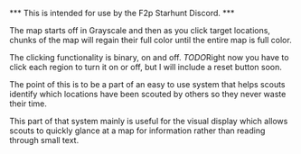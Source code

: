 *** This is intended for use by the F2p Starhunt Discord. ***

The map starts off in Grayscale and then as you click target locations, chunks of the map will regain their full color until the entire map is full color.

The clicking functionality is binary, on and off. *TODO*Right now you have to click each region to turn it on or off, but I will include a reset button soon.

The point of this is to be a part of an easy to use system that helps scouts identify which locations have been scouted by others so they never waste their time.

This part of that system mainly is useful for the visual display which allows scouts to quickly glance at a map for information rather than reading through small text.

